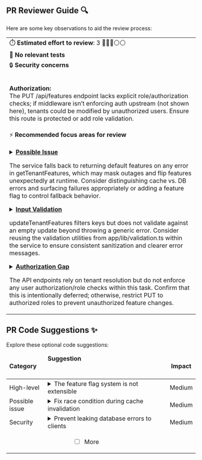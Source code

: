 ## PR Reviewer Guide 🔍

Here are some key observations to aid the review process:

<table>
<tr><td>⏱️&nbsp;<strong>Estimated effort to review</strong>: 3 🔵🔵🔵⚪⚪</td></tr>
<tr><td>🧪&nbsp;<strong>No relevant tests</strong></td></tr>
<tr><td>🔒&nbsp;<strong>Security concerns</strong><br><br>

<strong>Authorization:</strong><br> The PUT /api/features endpoint lacks explicit role/authorization checks; if middleware isn’t enforcing auth upstream (not shown here), tenants could be modified by unauthorized users. Ensure this route is protected or add role validation.</td></tr>
<tr><td>⚡&nbsp;<strong>Recommended focus areas for review</strong><br><br>

<details><summary><a href='https://github.com/Liam345/growplate-multi-tenant/pull/6/files#diff-80a3784a372f807e70af6cdec57a52e74f9d607ea2b76b6f43e334ba59a4114fR56-R63'><strong>Possible Issue</strong></a>

The service falls back to returning default features on any error in getTenantFeatures, which may mask outages and flip features unexpectedly at runtime. Consider distinguishing cache vs. DB errors and surfacing failures appropriately or adding a feature flag to control fallback behavior.
</summary>

```typescript
    return dbFeatures;
  } catch (error) {
    console.error('Failed to get tenant features:', error);

    // Return default features on error for graceful degradation
    return { ...DEFAULT_FEATURES };
  }
}
```

</details>

<details><summary><a href='https://github.com/Liam345/growplate-multi-tenant/pull/6/files#diff-80a3784a372f807e70af6cdec57a52e74f9d607ea2b76b6f43e334ba59a4114fR77-R105'><strong>Input Validation</strong></a>

updateTenantFeatures filters keys but does not validate against an empty update beyond throwing a generic error. Consider reusing the validation utilities from app/lib/validation.ts within the service to ensure consistent sanitization and clearer error messages.
</summary>

```typescript
  try {
    // Update database for each feature
    const updates = Object.entries(features).filter(([key, value]) => 
      VALID_FEATURES.includes(key as FeatureName) && typeof value === 'boolean'
    );

    if (updates.length === 0) {
      throw new Error("No valid features provided");
    }

    for (const [featureName, enabled] of updates) {
      await tenantQuery(tenantId, `
        INSERT INTO tenant_features (tenant_id, feature_name, enabled)
        VALUES ($1, $2, $3)
        ON CONFLICT (tenant_id, feature_name)
        DO UPDATE SET enabled = $3, updated_at = NOW()
      `, [tenantId, featureName, enabled]);
    }

    // Invalidate cache
    await deleteTenantCache(tenantId, FEATURES_CACHE_KEY);

    // Return updated features
    return await this.getTenantFeatures(tenantId);
  } catch (error) {
    console.error('Failed to update tenant features:', error);
    throw new Error('Database update failed');
  }
}
```

</details>

<details><summary><a href='https://github.com/Liam345/growplate-multi-tenant/pull/6/files#diff-e4143e3f2aaf33b8343616ad48bd47d7dd47c22250b0afe26ef570bccfb66c08R48-R113'><strong>Authorization Gap</strong></a>

The API endpoints rely on tenant resolution but do not enforce any user authorization/role checks within this task. Confirm that this is intentionally deferred; otherwise, restrict PUT to authorized roles to prevent unauthorized feature changes.
</summary>

```typescript
/**
 * PUT /api/features - Update tenant features
 * Updates feature flags for the requesting tenant
 */
export async function action({ request }: ActionFunctionArgs) {
  // Only allow PUT method
  if (request.method !== "PUT") {
    return json({
      success: false,
      error: "Method not allowed",
      message: "Only PUT method is supported for feature updates"
    }, { status: 405 });
  }

  try {
    // Get tenant from request (TASK-004 dependency)
    const tenant = await requireTenant(request);

    // Parse request body
    let body;
    try {
      body = await request.json();
    } catch (parseError) {
      return json({
        success: false,
        error: "Invalid JSON",
        message: "Request body must be valid JSON"
      }, { status: 400 });
    }

    // Validate request body
    const validation = validateFeatureUpdateRequest(body);
    if (!validation.isValid) {
      return json({
        success: false,
        error: "Validation failed",
        message: validation.error
      }, { status: 400 });
    }

    // Update features
    const updatedFeatures = await featureService.updateTenantFeatures(
      tenant.id, 
      validation.features!
    );

    return json({
      success: true,
      data: updatedFeatures,
      message: "Features updated successfully",
      timestamp: new Date().toISOString()
    });
  } catch (error) {
    console.error("Feature update error:", error);

    // If it's already a Response (from requireTenant), re-throw it
    if (error instanceof Response) {
      throw error;
    }

    return json({
      success: false,
      error: "Failed to update features",
      message: error instanceof Error ? error.message : "Unknown error"
    }, { status: 500 });
  }
```

</details>

</td></tr>
</table>


## PR Code Suggestions ✨

<!-- c927028 -->

Explore these optional code suggestions:

<table><thead><tr><td><strong>Category</strong></td><td align=left><strong>Suggestion&nbsp; &nbsp; &nbsp; &nbsp; &nbsp; &nbsp; &nbsp; &nbsp; &nbsp; &nbsp; &nbsp; &nbsp; &nbsp; &nbsp; &nbsp; &nbsp; &nbsp; &nbsp; &nbsp; &nbsp; &nbsp; &nbsp; &nbsp; &nbsp; &nbsp; &nbsp; &nbsp; &nbsp; &nbsp; &nbsp; &nbsp; &nbsp; &nbsp; &nbsp; &nbsp; &nbsp; &nbsp; &nbsp; &nbsp; &nbsp; &nbsp; &nbsp; &nbsp; &nbsp; &nbsp; &nbsp; &nbsp; &nbsp; &nbsp; &nbsp; &nbsp; &nbsp; &nbsp; &nbsp; &nbsp; &nbsp; &nbsp; &nbsp; &nbsp; &nbsp; &nbsp; &nbsp; &nbsp; &nbsp; &nbsp; &nbsp; </strong></td><td align=center><strong>Impact</strong></td></tr><tbody><tr><td rowspan=1>High-level</td>
<td>



<details><summary>The feature flag system is not extensible</summary>

___

**To improve scalability and maintainability, centralize feature flag definitions <br>instead of hardcoding them across multiple files. This can be done using a <br>single configuration object or a database table, allowing for dynamic handling <br>of features.**


### Examples:



<details>
<summary>
<a href="https://github.com/Liam345/growplate-multi-tenant/pull/6/files#diff-80a3784a372f807e70af6cdec57a52e74f9d607ea2b76b6f43e334ba59a4114fR26-R26">app/lib/features.ts [26]</a>
</summary>



```typescript
const VALID_FEATURES: FeatureName[] = ['orders', 'loyalty', 'menu'];
```
</details>



<details>
<summary>
<a href="https://github.com/Liam345/growplate-multi-tenant/pull/6/files#diff-95c8cf46d11d445154f46a97922dd441f6a4623467b61d0e83692fd0836361b9R12-R12">app/lib/validation.ts [12]</a>
</summary>



```typescript
const VALID_FEATURES: FeatureName[] = ['orders', 'loyalty', 'menu'];
```
</details>




### Solution Walkthrough:



#### Before:
```typescript
// app/types/features.ts
export type FeatureName = 'orders' | 'loyalty' | 'menu';
export interface Features {
  orders: boolean;
  loyalty: boolean;
  menu: boolean;
}

// app/lib/features.ts
const VALID_FEATURES: FeatureName[] = ['orders', 'loyalty', 'menu'];
const DEFAULT_FEATURES: Features = { ... };

// app/lib/validation.ts
const VALID_FEATURES: FeatureName[] = ['orders', 'loyalty', 'menu'];

```



#### After:
```typescript
// app/config/features.ts (new centralized file)
export const FEATURE_DEFINITIONS = {
  orders: { defaultEnabled: false },
  loyalty: { defaultEnabled: false },
  menu: { defaultEnabled: true },
} as const;

export type FeatureName = keyof typeof FEATURE_DEFINITIONS;
export const VALID_FEATURES = Object.keys(FEATURE_DEFINITIONS) as FeatureName[];

// app/types/features.ts
import { FeatureName } from '~/config/features';
export type Features = Partial<Record<FeatureName, boolean>>;

// app/lib/features.ts & app/lib/validation.ts
import { VALID_FEATURES } from '~/config/features'; // Use centralized definition

```




<details><summary>Suggestion importance[1-10]: 7</summary>

__

Why: The suggestion correctly identifies a design limitation that hinders scalability, as adding new features requires modifying multiple hardcoded constants and types, which is a valid architectural concern.


</details></details></td><td align=center>Medium

</td></tr><tr><td rowspan=1>Possible issue</td>
<td>



<details><summary>Fix race condition during cache invalidation</summary>

___

**To fix a race condition, fetch updated features directly from the database and <br>then update the cache, rather than deleting the cache and re-fetching. This <br>ensures the cache is updated atomically.**

[app/lib/features.ts [96-100]](https://github.com/Liam345/growplate-multi-tenant/pull/6/files#diff-80a3784a372f807e70af6cdec57a52e74f9d607ea2b76b6f43e334ba59a4114fR96-R100)

```diff
-// Invalidate cache
-await deleteTenantCache(tenantId, FEATURES_CACHE_KEY);
+// Fetch the updated features from the database directly
+const updatedFeatures = await this.getFromDatabase(tenantId);
+
+// Update the cache with the new state
+await setTenantCache(tenantId, FEATURES_CACHE_KEY, updatedFeatures, {
+  ttl: FEATURES_CACHE_TTL
+});
 
 // Return updated features
-return await this.getTenantFeatures(tenantId);
+return updatedFeatures;
```


- [ ] **Apply / Chat** <!-- /improve --apply_suggestion=1 -->


<details><summary>Suggestion importance[1-10]: 7</summary>

__

Why: The suggestion correctly identifies a potential race condition and proposes a more robust "cache-aside" update pattern, which is a valuable improvement for correctness and performance.


</details></details></td><td align=center>Medium

</td></tr><tr><td rowspan=1>Security</td>
<td>



<details><summary>Prevent leaking database errors to clients</summary>

___

**To prevent leaking sensitive database details, wrap the original error from <br><code>getFromDatabase</code> in a generic, application-specific error before re-throwing it.**

[app/lib/features.ts [131-134]](https://github.com/Liam345/growplate-multi-tenant/pull/6/files#diff-80a3784a372f807e70af6cdec57a52e74f9d607ea2b76b6f43e334ba59a4114fR131-R134)

```diff
 } catch (error) {
   console.error('Database query failed:', error);
-  throw error;
+  // Wrap the original error to avoid leaking database-specific details to the client.
+  throw new Error('Failed to retrieve features from database.');
 }
```


- [ ] **Apply / Chat** <!-- /improve --apply_suggestion=2 -->


<details><summary>Suggestion importance[1-10]: 7</summary>

__

Why: The suggestion correctly identifies a potential information leak and recommends wrapping the error, which is a security best practice to avoid exposing internal implementation details to clients.


</details></details></td><td align=center>Medium

</td></tr>
<tr><td align="center" colspan="2">

- [ ] More <!-- /improve --more_suggestions=true -->

</td><td></td></tr></tbody></table>

